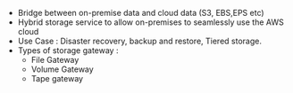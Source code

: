 - Bridge between on-premise data and cloud data (S3, EBS,EPS etc)
- Hybrid storage service to allow on-premises to seamlessly use the AWS cloud
- Use Case : Disaster recovery, backup and restore, Tiered storage.
- Types of storage gateway : 
  - File Gateway
  - Volume Gateway
  - Tape gateway
